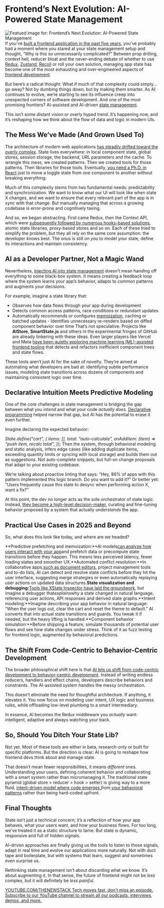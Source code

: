 # Frontend’s Next Evolution: AI-Powered State Management
![Featued image for: Frontend’s Next Evolution: AI-Powered State Management](https://cdn.thenewstack.io/media/2025/04/279f0746-getty-images-0iu74atvidu-unsplash-1024x576.jpg)
If you’ve [built a frontend application in the past five years](https://thenewstack.io/introduction-to-frontend-development/), you’ve probably had a moment where you stared at your state management setup and thought, “Why is this so unnecessarily complicated?” Between prop drilling, context hell, reducer bloat and the never-ending debate of whether to use [Redux](https://thenewstack.io/top-10-javascript-libraries-to-use-in-2024/), [Zustand](https://zustand.docs.pmnd.rs/getting-started/introduction), [Recoil](https://www.geeksforgeeks.org/introduction-to-recoil-for-state-management-in-react/) or roll your own solution, managing app state has become one of the most exhausting and over-engineered aspects of [frontend development](https://thenewstack.io/frontend-development/).

But here’s a radical thought: What if much of that complexity could simply…go away? Not by dumbing things down, but by making them smarter. As AI continues to evolve, we’re starting to see its influence creep into unexpected corners of software development. And one of the most promising frontiers? AI-assisted and AI-driven [state management](https://thenewstack.io/5-frameworks-that-embrace-declarative-state-management/).

This isn’t some distant vision or overly hyped trend. It’s happening now, and it’s reshaping how we think about the flow of data and logic in modern UIs.

## The Mess We’ve Made (And Grown Used To)
The architecture of modern web applications [has steadily drifted toward the overly complex](https://www.smashingmagazine.com/2024/02/web-development-getting-too-complex/). State lives everywhere: in local component state, global stores, session storage, the backend, URL parameters and the cache. To wrangle this mess, we created patterns. Then we created tools for those patterns. Then libraries for those tools. Eventually, [you need a Ph.D. in React](https://thenewstack.io/after-a-decade-of-react-is-frontend-a-post-react-world-now/) just to move a toggle state from one component to another without breaking everything.

Much of this complexity stems from two fundamental needs: predictability and synchronization. We want to know what our UI will look like when state X changes, and we want to ensure that every relevant part of the app is in sync with that change. But manually managing that across a growing codebase is error-prone and cognitively taxing.

And so, we began abstracting. First came Redux, then the Context API, which were [subsequently followed by numerous hooks-based solutions](https://academind.com/tutorials/global-state-management-with-react-hooks), atomic state libraries, proxy-based stores and so on. Each of these tried to simplify the problem, but they all rely on the same core assumption: the developer knows best. The onus is still on *you* to model your state, define its interactions and maintain consistency.

## AI as a Developer Partner, Not a Magic Wand
Nevertheless, [injecting AI into state management](https://intellyx.com/2025/02/24/why-state-management-is-the-1-challenge-for-agentic-ai/) doesn’t mean handing off everything to some black-box system. It means creating a feedback loop where the system learns your app’s behavior, adapts to common patterns and augments your decisions.

For example, imagine a state library that:

- Observes how data flows through your app during development
- Detects common access patterns, race conditions or redundant updates
- Automatically recommends or configures
[memoization](https://www.geeksforgeeks.org/what-is-memoization-a-complete-tutorial/), caching or batched updates - Identifies unnecessary re-renders based on diffed component behavior over time
That’s not speculative. Projects like **AIStore**, **SmartState.js** and others in the experimental fringes of GitHub are already tinkering with these ideas. Even larger players like Vercel and Meta [have been quietly exploring machine learning (ML)-assisted frontend tooling](https://engineering.fb.com/2024/07/10/data-infrastructure/machine-learning-ml-prediction-robustness-meta/) that detects and refactors inefficient component trees and state flows.

These tools aren’t just AI for the sake of novelty. They’re aimed at automating what developers are bad at: identifying subtle performance issues, modeling state transitions across dozens of components and maintaining consistent logic over time.

## Declarative Intuition Meets Predictive Modeling
One of the core challenges in state management is bridging the gap between what you *intend* and what your code *actually does*. [Declarative programming](https://thenewstack.io/5-frameworks-that-embrace-declarative-state-management/) helped narrow that gap, but AI has the potential to erase it even further.

Imagine declaring the expected behavior:

*State.define(“cart”, {*
*items: [],*
*total: “auto-calculate”,*
*onAddItem: (item) => “push item, recalc total”,*
*});*
Then the system, through behavioral modeling and static analysis, infers edge cases (like adding duplicate items, exceeding quantity limits or syncing with local storage) and builds them out as suggestions. Not auto-complete snippets, but full-on change proposals that adapt to your existing codebase.

We’re talking about proactive linting that says: “Hey, 86% of apps with this pattern implemented this logic branch. Do you want to add it?” Or better yet: “Users frequently cause this state to desync when performing action X, want a fix?”

At this point, the dev no longer acts as the sole orchestrator of state logic. Instead, [they become a high-level decision-maker](https://link.springer.com/chapter/10.1007/978-1-4842-7164-3_6), curating and fine-tuning behavior proposed by a system that actually *understands* the app.

## Practical Use Cases in 2025 and Beyond
So, what does this look like today, and where are we headed?

**Predictive prefetching and memoization:**AI models[can analyze how users interact with your app](https://perpet.io/blog/ai-for-predictive-analytics-anticipating-user-behaviour-in-mobile-apps/)and prefetch data or precompute state transitions before they happen. This means less perceived latency, fewer loading states and smoother UX.**Automated conflict resolution:**In collaborative apps,[such as document editors](https://xodo.com/pdf-editor), project management tools and to-do lists, AI can detect and resolve state conflicts before they hit the user interface, suggesting merge strategies or even automatically replaying user actions on updated data structures.**State visualization and debugging:**[Tools like XState Inspector have laid the groundwork](https://www.restack.io/p/state-machines-visualizing-xstate-answer-cat-ai), but imagine a debugger that*explains*why a state changed in natural language, referencing user actions, API responses and derived state graphs.**Intent modeling:**Imagine describing your app behavior in natural language: “When the user logs out, clear the cart and reset the theme to default.” AI converts that into actual state transitions and guards. You tweak it if needed, but the heavy lifting is handled.**Component behavior simulation:**Before shipping a feature, simulate thousands of potential user flows and see how state changes under stress. Think of it as fuzz testing for frontend logic, augmented by behavioral predictions.
## The Shift From Code-Centric to Behavior-Centric Development
The broader philosophical shift here is that [AI lets us shift from code-centric development to behavior-centric development](https://thenewstack.io/whats-ahead-for-ai-assisted-coding-open-source-and-more/). Instead of writing endless reducers, handlers and effect chains, developers describe behaviors and constraints. The AI-assisted system handles the messy orchestration.

This doesn’t eliminate the need for thoughtful architecture. If anything, it elevates it. You now focus on modeling user intent, UX logic and business rules, while offloading low-level plumbing to a smart intermediary.

In essence, AI becomes the Redux middleware you *actually* want: intelligent, adaptive and always watching your back.

## So, Should You Ditch Your State Lib?
Not yet. Most of these tools are either in beta, research-only or built for specific platforms. But the direction is clear: AI is going to reshape how frontend devs think about and manage state.

That doesn’t mean fewer responsibilities, it means *different* ones. Understanding your users, defining coherent behavior and collaborating with a smart system rather than micromanaging it. The traditional state pyramid (global store > reducer > hook > setter) is giving way to a more fluid, [intent-driven model where code emerges ](https://uxdesign.cc/the-next-era-of-design-is-intent-driven-f789ee521482)*from*[ your behavioral patterns](https://uxdesign.cc/the-next-era-of-design-is-intent-driven-f789ee521482) rather than being hard-coded upfront.

## Final Thoughts
State isn’t just a technical concern; it’s a reflection of how your app behaves, what your users want, and how your business flows. For too long, we’ve treated it as a static structure to tame. But state is dynamic, responsive and full of hidden signals.

AI-driven approaches are finally giving us the tools to listen to those signals, adapt in real time and evolve our applications more naturally. Not with duct tape and boilerplate, but with systems that learn, suggest and sometimes even surprise us.

Rethinking state management isn’t about discarding what we know. It’s about augmenting it. In that sense, the future of frontend might not be *less* complex, but it will definitely be *less painful*.

[
YOUTUBE.COM/THENEWSTACK
Tech moves fast, don't miss an episode. Subscribe to our YouTube
channel to stream all our podcasts, interviews, demos, and more.
](https://youtube.com/thenewstack?sub_confirmation=1)